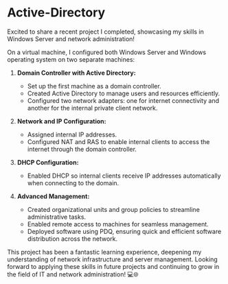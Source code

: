# Active-Directory
Excited to share a recent project I completed, showcasing my skills in Windows Server and network administration!

On a virtual machine, I configured both Windows Server and Windows operating system on two separate machines:

1. **Domain Controller with Active Directory:** 
   - Set up the first machine as a domain controller.
   - Created Active Directory to manage users and resources efficiently.
   - Configured two network adapters: one for internet connectivity and another for the internal private client network.

2. **Network and IP Configuration:**
   - Assigned internal IP addresses.
   - Configured NAT and RAS to enable internal clients to access the internet through the domain controller.

3. **DHCP Configuration:**
   - Enabled DHCP so internal clients receive IP addresses automatically when connecting to the domain.

4. **Advanced Management:**
   - Created organizational units and group policies to streamline administrative tasks.
   - Enabled remote access to machines for seamless management.
   - Deployed software using PDQ, ensuring quick and efficient software distribution across the network.

This project has been a fantastic learning experience, deepening my understanding of network infrastructure and server management. Looking forward to applying these skills in future projects and continuing to grow in the field of IT and network administration! 💻🌐

